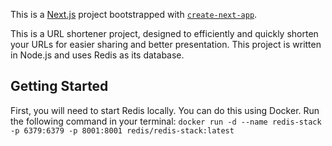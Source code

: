 This is a [Next.js](https://nextjs.org/) project bootstrapped with [`create-next-app`](https://github.com/vercel/next.js/tree/canary/packages/create-next-app).


This is a URL shortener project, designed to efficiently and quickly shorten your URLs for easier sharing and better presentation. This project is written in Node.js and uses Redis as its database. 

## Getting Started
First, you will need to start Redis locally. You can do this using Docker. Run the following command in your terminal:
```docker run -d --name redis-stack -p 6379:6379 -p 8001:8001 redis/redis-stack:latest```


